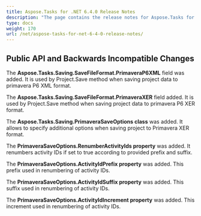 ```yaml
---
title: Aspose.Tasks for .NET 6.4.0 Release Notes
description: "The page contains the release notes for Aspose.Tasks for .NET 6.4.0."
type: docs
weight: 170
url: /net/aspose-tasks-for-net-6-4-0-release-notes/
---
```


## **Public API and Backwards Incompatible Changes**
The **Aspose.Tasks.Saving.SaveFileFormat.PrimaveraP6XML** field was added. It is used by Project.Save method when saving project data to primavera P6 XML format.

The **Aspose.Tasks.Saving.SaveFileFormat.PrimaveraXER** field added. It is used by Project.Save method when saving project data to primavera P6 XER format. 

The **Aspose.Tasks.Saving.PrimaveraSaveOptions class** was added. It allows to specify additional options when saving project to Primavera XER format.

The **PrimaveraSaveOptions.RenumberActivityIds property** was added. It renumbers activity IDs if set to true according to provided prefix and suffix.

The **PrimaveraSaveOptions.ActivityIdPrefix property** was added. This prefix used in renumbering of activity IDs.

The **PrimaveraSaveOptions.ActivityIdSuffix property** was added. This suffix used in renumbering of activity IDs.

The **PrimaveraSaveOptions.ActivityIdIncrement property** was added. This increment used in renumbering of activity IDs.
